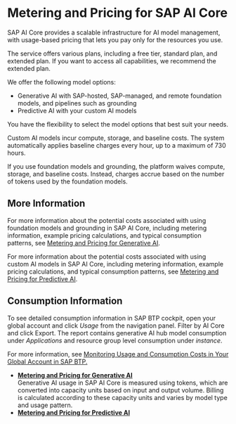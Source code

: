 <!-- loio1e6cbac9c2cb4dcba7929035982a7e7b -->

# Metering and Pricing for SAP AI Core

SAP AI Core provides a scalable infrastructure for AI model management, with usage-based pricing that lets you pay only for the resources you use.

The service offers various plans, including a free tier, standard plan, and extended plan. If you want to access all capabilities, we recommend the extended plan.

We offer the following model options:

-   Generative AI with SAP-hosted, SAP-managed, and remote foundation models, and pipelines such as grounding
-   Predictive AI with your custom AI models

You have the flexibility to select the model options that best suit your needs.

Custom AI models incur compute, storage, and baseline costs. The system automatically applies baseline charges every hour, up to a maximum of 730 hours.

If you use foundation models and grounding, the platform waives compute, storage, and baseline costs. Instead, charges accrue based on the number of tokens used by the foundation models.



<a name="loio1e6cbac9c2cb4dcba7929035982a7e7b__section_lgg_glj_kfc"/>

## More Information

For more information about the potential costs associated with using foundation models and grounding in SAP AI Core, including metering information, example pricing calculations, and typical consumption patterns, see [Metering and Pricing for Generative AI](metering-and-pricing-for-generative-ai-41e8d85.md).

For more information about the potential costs associated with using custom AI models in SAP AI Core, including metering information, example pricing calculations, and typical consumption patterns, see [Metering and Pricing for Predictive AI](metering-and-pricing-for-predictive-ai-32f8775.md).



<a name="loio1e6cbac9c2cb4dcba7929035982a7e7b__section_jyq_v21_1fc"/>

## Consumption Information

To see detailed consumption information in SAP BTP cockpit, open your global account and click *Usage* from the navigation panel. Filter by AI Core and click Export. The report contains generative AI hub model consumption under *Applications* and resource group level consumption under *instance*.

For more information, see [Monitoring Usage and Consumption Costs in Your Global Account in SAP BTP.](https://help.sap.com/docs/BTP/65de2977205c403bbc107264b8eccf4b/de6f0db8919f4e6f97e54bc4ddaf2ab8.html)

-   **[Metering and Pricing for Generative AI](metering-and-pricing-for-generative-ai-41e8d85.md "Generative AI usage in SAP AI Core is measured
		using tokens, which are converted into capacity units based on input and output volume.
		Billing is calculated according to these capacity units and varies by model type and usage
		pattern.")**  
Generative AI usage in SAP AI Core is measured using tokens, which are converted into capacity units based on input and output volume. Billing is calculated according to these capacity units and varies by model type and usage pattern.
-   **[Metering and Pricing for Predictive AI](metering-and-pricing-for-predictive-ai-32f8775.md "")**  


